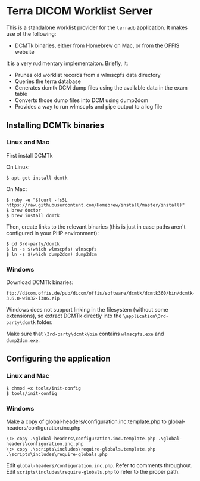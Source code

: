 # Terra DICOM Worklist Server

This is a standalone worklist provider for the `terradb` application.  It makes use of the
following:

  - DCMTk binaries, either from Homebrew on Mac, or from the OFFIS website

It is a very rudimentary implementaiton.  Briefly, it:

- Prunes old worklist records from a wlmscpfs data directory
- Queries the terra database
- Generates dcmtk DCM dump files using the available data in the exam table
- Converts those dump files into DCM using dump2dcm
- Provides a way to run wlmscpfs and pipe output to a log file



## Installing DCMTk binaries

### Linux and Mac

First install DCMTk

On Linux:

    $ apt-get install dcmtk
    
On Mac:

    $ ruby -e "$(curl -fsSL https://raw.githubusercontent.com/Homebrew/install/master/install)"
    $ brew doctor
    $ brew install dcmtk

Then, create links to the relevant binaries (this is just in case paths aren't configured in your PHP
environment):

    $ cd 3rd-party/dcmtk
    $ ln -s $(which wlmscpfs) wlmscpfs
    $ ln -s $(which dump2dcm) dump2dcm

### Windows

Download DCMTk binaries:

    ftp://dicom.offis.de/pub/dicom/offis/software/dcmtk/dcmtk360/bin/dcmtk-3.6.0-win32-i386.zip

Windows does not support linking in the filesystem (without some extensions), so extract DCMTk directly into the
`\application\3rd-party\dcmtk` folder.

Make sure that `\3rd-party\dcmtk\bin` contains `wlmscpfs.exe` and `dump2dcm.exe`.

## Configuring the application

### Linux and Mac

    $ chmod +x tools/init-config
    $ tools/init-config

### Windows

Make a copy of global-headers/configuration.inc.template.php to global-headers/configuration.inc.php

    \:> copy .\global-headers\configuration.inc.template.php .\global-headers\configuration.inc.php  
    \:> copy .\scripts\includes\require-globals.template.php .\scripts\includes\require-globals.php  


Edit `global-headers/configuration.inc.php`.  Refer to comments throughout.
Edit `scripts\includes\require-globals.php` to refer to the proper path.

